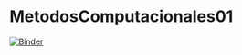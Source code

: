 # MetodosComputacionales01

[![Binder](https://mybinder.org/badge_logo.svg)](https://mybinder.org/v2/gh/xergiokCrux/Metodos1_JasonArias_SergioCruz/HEAD)
